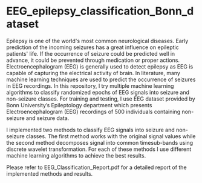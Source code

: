 # EEG_epilepsy_classification_Bonn_dataset

Epilepsy is one of the world's most common neurological diseases. Early prediction of the incoming seizures has a great influence on epileptic patients' life. If the occurrence of seizure could be predicted well in advance, it could be prevented through medication or proper actions. Electroencephalogram (EEG) is generally used to detect epilepsy as EEG is capable of capturing the electrical activity of brain. In literature, many machine learning techniques are used to predict the occurrence of seizures in EEG recordings. 
In this repository, I try multiple machine learning algorithms to classify randomized epochs of EEG signals into seizure and non-seizure classes. For training and testing, I use EEG dataset provided by Bonn University’s Epileptology department which presents Electroencephalogram (EEG) recordings of 500 individuals containing non-seizure and seizure data. 

I implemented two methods to classify EEG signals into seizure and non-seizure classes. The first method works with the original signal values while the second method decomposes signal into common timesub-bands using discrete wavelet transformation. For each of these methods I use different machine learning algorithms to achieve the best results. 

Please refer to EEG_Classification_Report.pdf for a detailed report of the implemented methods and results.
